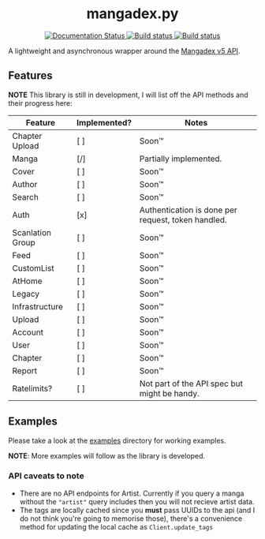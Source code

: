 <h1 align="center">mangadex.py</h1>

<div style="text-align:center">
    <a href='https://mangadexpy.readthedocs.io/en/latest/?badge=latest'>
        <img src='https://readthedocs.org/projects/mangadexpy/badge/?version=latest' alt='Documentation Status' />
    </a>
    <a href='https://github.com/AbstractUmbra/mangadex.py/actions/workflows/build.yaml'>
        <img src='https://github.com/AbstractUmbra/mystbin.py/workflows/Build/badge.svg' alt='Build status' />
    </a>
    <a href='https://github.com/AbstractUmbra/mangadex.py/actions/workflows/lint.yaml'>
        <img src='https://github.com/AbstractUmbra/mangadex.py/workflows/Lint/badge.svg' alt='Build status' />
    </a>
</div>

A lightweight and asynchronous wrapper around the [Mangadex v5 API](https://api.mangadex.org/docs.html).

## Features
**NOTE** This library is still in development, I will list off the API methods and their progress here:

| Feature          | Implemented? | Notes                                              |
| ---------------- | ------------ | -------------------------------------------------- |
| Chapter Upload   | [ ]          | Soon:tm:                                           |
| Manga            | [/]          | Partially implemented.                             |
| Cover            | [ ]          | Soon:tm:                                           |
| Author           | [ ]          | Soon:tm:                                           |
| Search           | [ ]          | Soon:tm:                                           |
| Auth             | [x]          | Authentication is done per request, token handled. |
| Scanlation Group | [ ]          | Soon:tm:                                           |
| Feed             | [ ]          | Soon:tm:                                           |
| CustomList       | [ ]          | Soon:tm:                                           |
| AtHome           | [ ]          | Soon:tm:                                           |
| Legacy           | [ ]          | Soon:tm:                                           |
| Infrastructure   | [ ]          | Soon:tm:                                           |
| Upload           | [ ]          | Soon:tm:                                           |
| Account          | [ ]          | Soon:tm:                                           |
| User             | [ ]          | Soon:tm:                                           |
| Chapter          | [ ]          | Soon:tm:                                           |
| Report           | [ ]          | Soon:tm:                                           |
| Ratelimits?      | [ ]          | Not part of the API spec but might be handy.       |


## Examples
Please take a look at the [examples](../mangadex.py/mangadex/examples/) directory for working examples.

**NOTE**: More examples will follow as the library is developed.

### API caveats to note

- There are no API endpoints for Artist. Currently if you query a manga without the `"artist"` query includes then you will not recieve artist data.
- The tags are locally cached since you **must** pass UUIDs to the api (and I do not think you're going to memorise those), there's a convenience method for updating the local cache as `Client.update_tags`
